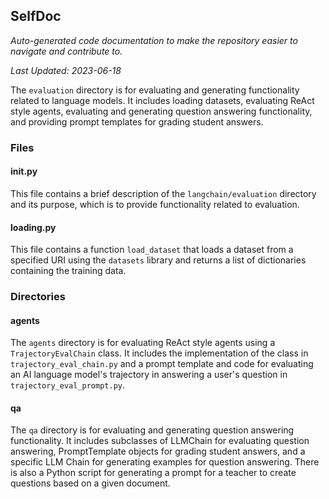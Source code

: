 <!--- START SELFDOC --->
## SelfDoc
_Auto-generated code documentation to make the repository easier to navigate and contribute to._

_Last Updated: 2023-06-18_

The `evaluation` directory is for evaluating and generating functionality related to language models. It includes loading datasets, evaluating ReAct style agents, evaluating and generating question answering functionality, and providing prompt templates for grading student answers.

### Files
#### __init__.py
This file contains a brief description of the `langchain/evaluation` directory and its purpose, which is to provide functionality related to evaluation.

#### loading.py
This file contains a function `load_dataset` that loads a dataset from a specified URI using the `datasets` library and returns a list of dictionaries containing the training data.

### Directories
#### agents
The `agents` directory is for evaluating ReAct style agents using a `TrajectoryEvalChain` class. It includes the implementation of the class in `trajectory_eval_chain.py` and a prompt template and code for evaluating an AI language model's trajectory in answering a user's question in `trajectory_eval_prompt.py`.

#### qa
The `qa` directory is for evaluating and generating question answering functionality. It includes subclasses of LLMChain for evaluating question answering, PromptTemplate objects for grading student answers, and a specific LLM Chain for generating examples for question answering. There is also a Python script for generating a prompt for a teacher to create questions based on a given document.

<!--- END SELFDOC --->